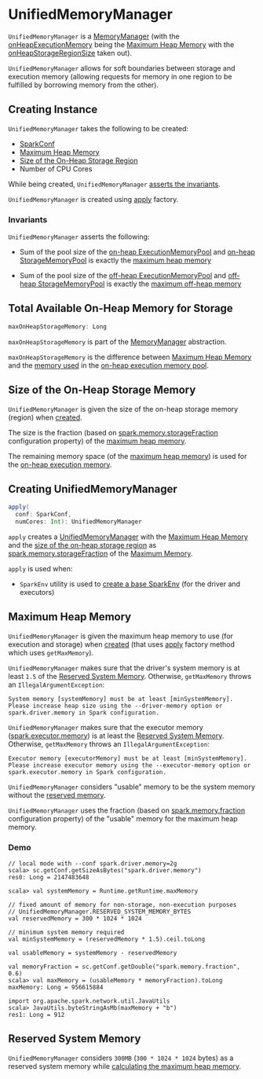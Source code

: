 # UnifiedMemoryManager

`UnifiedMemoryManager` is a [MemoryManager](MemoryManager.md) (with the [onHeapExecutionMemory](MemoryManager.md#onHeapExecutionMemory) being the [Maximum Heap Memory](#maxHeapMemory) with the [onHeapStorageRegionSize](#onHeapStorageRegionSize) taken out).

`UnifiedMemoryManager` allows for soft boundaries between storage and execution memory (allowing requests for memory in one region to be fulfilled by borrowing memory from the other).

## Creating Instance

`UnifiedMemoryManager` takes the following to be created:

* <span id="conf"> [SparkConf](../SparkConf.md)
* [Maximum Heap Memory](#maxHeapMemory)
* [Size of the On-Heap Storage Region](#onHeapStorageRegionSize)
* <span id="numCores"> Number of CPU Cores

While being created, `UnifiedMemoryManager` [asserts the invariants](#assertInvariants).

`UnifiedMemoryManager` is created using [apply](#apply) factory.

### <span id="assertInvariants"> Invariants

`UnifiedMemoryManager` asserts the following:

* Sum of the pool size of the [on-heap ExecutionMemoryPool](MemoryManager.md#onHeapExecutionMemoryPool) and [on-heap StorageMemoryPool](MemoryManager.md#onHeapStorageMemoryPool) is exactly the [maximum heap memory](#maxHeapMemory)

* Sum of the pool size of the [off-heap ExecutionMemoryPool](MemoryManager.md#offHeapExecutionMemoryPool) and [off-heap StorageMemoryPool](MemoryManager.md#offHeapStorageMemoryPool) is exactly the [maximum off-heap memory](MemoryManager.md#maxOffHeapMemory)

## <span id="maxOnHeapStorageMemory"> Total Available On-Heap Memory for Storage

```scala
maxOnHeapStorageMemory: Long
```

`maxOnHeapStorageMemory` is part of the [MemoryManager](MemoryManager.md#maxOnHeapStorageMemory) abstraction.

`maxOnHeapStorageMemory` is the difference between [Maximum Heap Memory](#maxHeapMemory) and the [memory used](ExecutionMemoryPool.md#memoryUsed) in the [on-heap execution memory pool](MemoryManager.md#onHeapExecutionMemoryPool).

## <span id="onHeapStorageRegionSize"> Size of the On-Heap Storage Memory

`UnifiedMemoryManager` is given the size of the on-heap storage memory (region) when [created](#creating-instance).

The size is the fraction (based on [spark.memory.storageFraction](../configuration-properties.md#spark.memory.storageFraction) configuration property) of the [maximum heap memory](#getMaxMemory).

The remaining memory space (of the [maximum heap memory](#maxHeapMemory)) is used for the [on-heap execution memory](MemoryManager.md#onHeapExecutionMemory).

## <span id="apply"> Creating UnifiedMemoryManager

```scala
apply(
  conf: SparkConf,
  numCores: Int): UnifiedMemoryManager
```

`apply` creates a [UnifiedMemoryManager](#creating-instance) with the [Maximum Heap Memory](#maxHeapMemory) and the [size of the on-heap storage region](#onHeapStorageRegionSize) as [spark.memory.storageFraction](../configuration-properties.md#spark.memory.storageFraction) of the [Maximum Memory](#getMaxMemory).

`apply` is used when:

* `SparkEnv` utility is used to [create a base SparkEnv](../SparkEnv.md#create) (for the driver and executors)

## <span id="getMaxMemory"><span id="maxHeapMemory"> Maximum Heap Memory

`UnifiedMemoryManager` is given the maximum heap memory to use (for execution and storage) when [created](#creating-instance) (that uses [apply](#apply) factory method which uses `getMaxMemory`).

`UnifiedMemoryManager` makes sure that the driver's system memory is at least `1.5` of the [Reserved System Memory](#RESERVED_SYSTEM_MEMORY_BYTES). Otherwise, `getMaxMemory` throws an `IllegalArgumentException`:

```text
System memory [systemMemory] must be at least [minSystemMemory].
Please increase heap size using the --driver-memory option or spark.driver.memory in Spark configuration.
```

`UnifiedMemoryManager` makes sure that the executor memory ([spark.executor.memory](../configuration-properties.md#spark.executor.memory)) is at least the [Reserved System Memory](#RESERVED_SYSTEM_MEMORY_BYTES). Otherwise, `getMaxMemory` throws an `IllegalArgumentException`:

```text
Executor memory [executorMemory] must be at least [minSystemMemory].
Please increase executor memory using the --executor-memory option or spark.executor.memory in Spark configuration.
```

`UnifiedMemoryManager` considers "usable" memory to be the system memory without the [reserved memory](#RESERVED_SYSTEM_MEMORY_BYTES).

`UnifiedMemoryManager` uses the fraction (based on [spark.memory.fraction](../configuration-properties.md#spark.memory.fraction) configuration property) of the "usable" memory for the maximum heap memory.

### Demo

```text
// local mode with --conf spark.driver.memory=2g
scala> sc.getConf.getSizeAsBytes("spark.driver.memory")
res0: Long = 2147483648

scala> val systemMemory = Runtime.getRuntime.maxMemory

// fixed amount of memory for non-storage, non-execution purposes
// UnifiedMemoryManager.RESERVED_SYSTEM_MEMORY_BYTES
val reservedMemory = 300 * 1024 * 1024

// minimum system memory required
val minSystemMemory = (reservedMemory * 1.5).ceil.toLong

val usableMemory = systemMemory - reservedMemory

val memoryFraction = sc.getConf.getDouble("spark.memory.fraction", 0.6)
scala> val maxMemory = (usableMemory * memoryFraction).toLong
maxMemory: Long = 956615884

import org.apache.spark.network.util.JavaUtils
scala> JavaUtils.byteStringAsMb(maxMemory + "b")
res1: Long = 912
```

## <span id="RESERVED_SYSTEM_MEMORY_BYTES"> Reserved System Memory

`UnifiedMemoryManager` considers `300MB` (`300 * 1024 * 1024` bytes) as a reserved system memory while [calculating the maximum heap memory](#getMaxMemory).
